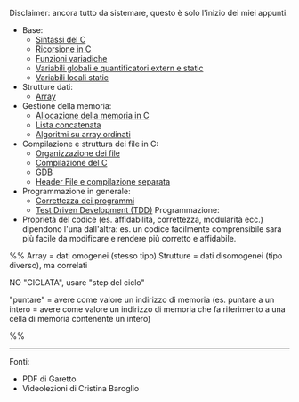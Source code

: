Disclaimer: ancora tutto da sistemare, questo è solo l'inizio dei miei appunti.
- Base:
	- [Sintassi del C](Sintassi%20del%20C.md)
	- [Ricorsione in C](Ricorsione%20in%20C.md)
	- [Funzioni variadiche](Funzioni%20variadiche.md)
	- [Variabili globali e quantificatori extern e static](Variabili%20globali%20e%20quantificatori%20extern%20e%20static.md)
	- [Variabili locali static](Variabili%20locali%20static.md)
- Strutture dati:
	- [Array](Array.md)
- Gestione della memoria:
	- [Allocazione della memoria in C](Allocazione%20della%20memoria%20in%20C.md)
	- [Lista concatenata](Lista%20concatenata.md)
	- [Algoritmi su array ordinati](Algoritmi%20su%20array%20ordinati.md)
- Compilazione e struttura dei file in C:
	- [Organizzazione dei file](Organizzazione%20dei%20file.md)
	- [Compilazione del C](Compilazione%20del%20C.md)
	- [GDB](GDB.md)
	- [Header File e compilazione separata](Header%20File%20e%20compilazione%20separata.md)
- Programmazione in generale:
	- [Correttezza dei programmi](Correttezza%20dei%20programmi.md)
	- [Test Driven Development (TDD)](Test%20Driven%20Development%20(TDD).md)
Programmazione:
- Proprietà del codice (es. affidabilità, correttezza, modularità ecc.) dipendono l'una dall'altra: es. un codice facilmente comprensibile sarà più facile da modificare e rendere più corretto e affidabile.

%%
Array = dati omogenei (stesso tipo)
Strutture = dati disomogenei (tipo diverso), ma correlati

NO "CICLATA", usare "step del ciclo"

"puntare" = avere come valore un indirizzo di memoria (es. puntare a un intero = avere come valore un indirizzo di memoria che fa riferimento a una cella di memoria contenente un intero)

%%

---

Fonti:
- PDF di Garetto
- Videolezioni di Cristina Baroglio